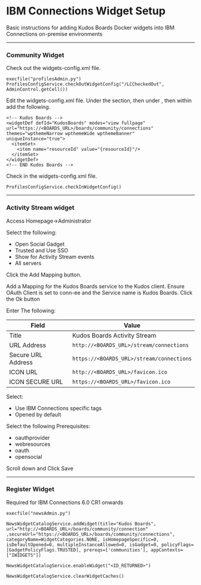# IBM Connections Widget Setup
Basic instructions for adding Kudos Boards Docker widgets into IBM Connections on-premise environments

---

### Community Widget

Check out the widgets-config.xml file.

    execfile("profilesAdmin.py")
    ProfilesConfigService.checkOutWidgetConfig("/LCCheckedOut", AdminControl.getCell())

Edit the widgets-config.xml file. Under the <resource type="community"> section, then under <widgets>, then within <definitions> add the following.

    <!-- Kudos Boards -->
    <widgetDef defId="KudosBoards" modes="view fullpage" url="https://<BOARDS_URL>/boards/community/connections" themes="wpthemeNarrow wpthemeWide wpthemeBanner" uniqueInstance="true">
      <itemSet>
        <item name="resourceId" value="{resourceId}"/>
      </itemSet>
    </widgetDef>
    <!-- END Kudos Boards -->

Check in the widgets-config.xml file.

    ProfilesConfigService.checkInWidgetConfig()

---

### Activity Stream widget

Access Homepage->Administrator

Select the following:

  - Open Social Gadget
  - Trusted and Use SSO
  - Show for Activity Stream events
  - All servers

  Click the Add Mapping button.

Add a Mapping for the Kudos Boards service to the Kudos client. Ensure OAuth Client is set to conn-ee and the Service name is Kudos Boards.
Click the Ok button

Enter The following:

  | Field | Value |
  | ----- | ----- |
  | Title| Kudos Boards Activity Stream |
  | URL Address| `http://<BOARDS_URL>/stream/connections`|
  | Secure URL Address| `https://<BOARDS_URL>/stream/connections`|
  | ICON URL| `http://<BOARDS_URL>/favicon.ico`|
  | ICON SECURE URL| `https://<BOARDS_URL>/favicon.ico`|

Select:

  - Use IBM Connections specific tags
  - Opened by default

Select the following Prerequisites:

  - oauthprovider
  - webresources
  - oauth
  - opensocial

  Scroll down and Click Save

---

### Register Widget

Required for IBM Connections 6.0 CR1 onwards

    execfile("newsAdmin.py")

    NewsWidgetCatalogService.addWidget(title="Kudos Boards", url="http://<BOARDS_URL>/boards/community/connection" ,secureUrl="https://<BOARDS_URL>/boards/community/connections", categoryName=WidgetCategories.NONE, isHomepageSpecific=0, isDefaultOpened=0, multipleInstanceAllowed=0, isGadget=0, policyFlags=[GadgetPolicyFlags.TRUSTED], prereqs=['communities'], appContexts=["IWIDGETS"])

    NewsWidgetCatalogService.enableWidget("<ID_RETURNED>")

    NewsWidgetCatalogService.clearWidgetCaches()
